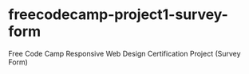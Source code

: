 # freecodecamp-project1-survey-form
Free Code Camp Responsive Web Design Certification Project (Survey Form)
